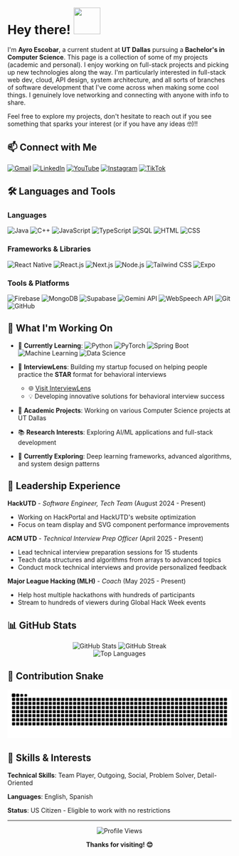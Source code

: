 # Hey there! <img src="https://raw.githubusercontent.com/MartinHeinz/MartinHeinz/master/wave.gif" width="60px" height="60px" />

I'm **Ayro Escobar**, a current student at **UT Dallas** pursuing a **Bachelor's in Computer Science**. This page is a collection of some of my projects (academic and personal). I enjoy working on full-stack projects and picking up new technologies along the way. I'm particularly interested in full-stack web dev, cloud, API design, system architecture, and all sorts of branches of software development that I've come across when making some cool things. I genuinely love networking and connecting with anyone with info to share.

Feel free to explore my projects, don't hesitate to reach out if you see something that sparks your interest (or if you have any ideas 🤓)!!

## 📫 Connect with Me

[![Gmail](https://img.shields.io/badge/Gmail-D14836?style=for-the-badge&logo=gmail&logoColor=white)](mailto:ayro.escobar@gmail.com)
[![LinkedIn](https://img.shields.io/badge/LinkedIn-0077B5?style=for-the-badge&logo=linkedin&logoColor=white)](https://linkedin.com/in/ayroescobar)
[![YouTube](https://img.shields.io/badge/YouTube-FF0000?style=for-the-badge&logo=youtube&logoColor=white)](https://youtube.com/@AyroDevelops)
[![Instagram](https://img.shields.io/badge/Instagram-E4405F?style=for-the-badge&logo=instagram&logoColor=white)](https://instagram.com/ayro.afk)
[![TikTok](https://img.shields.io/badge/TikTok-000000?style=for-the-badge&logo=tiktok&logoColor=white)](https://tiktok.com/@a.y.r.o)

## 🛠️ Languages and Tools

### Languages
![Java](https://img.shields.io/badge/Java-ED8B00?style=for-the-badge&logo=openjdk&logoColor=white)
![C++](https://img.shields.io/badge/C%2B%2B-00599C?style=for-the-badge&logo=c%2B%2B&logoColor=white)
![JavaScript](https://img.shields.io/badge/JavaScript-F7DF1E?style=for-the-badge&logo=javascript&logoColor=black)
![TypeScript](https://img.shields.io/badge/TypeScript-007ACC?style=for-the-badge&logo=typescript&logoColor=white)
![SQL](https://img.shields.io/badge/SQL-336791?style=for-the-badge&logo=postgresql&logoColor=white)
![HTML](https://img.shields.io/badge/HTML5-E34F26?style=for-the-badge&logo=html5&logoColor=white)
![CSS](https://img.shields.io/badge/CSS3-1572B6?style=for-the-badge&logo=css3&logoColor=white)

### Frameworks & Libraries
![React Native](https://img.shields.io/badge/React_Native-20232A?style=for-the-badge&logo=react&logoColor=61DAFB)
![React.js](https://img.shields.io/badge/React-20232A?style=for-the-badge&logo=react&logoColor=61DAFB)
![Next.js](https://img.shields.io/badge/Next.js-000000?style=for-the-badge&logo=next.js&logoColor=white)
![Node.js](https://img.shields.io/badge/Node.js-43853D?style=for-the-badge&logo=node.js&logoColor=white)
![Tailwind CSS](https://img.shields.io/badge/Tailwind_CSS-38B2AC?style=for-the-badge&logo=tailwind-css&logoColor=white)
![Expo](https://img.shields.io/badge/Expo-1C1E24?style=for-the-badge&logo=expo&logoColor=white)

### Tools & Platforms
![Firebase](https://img.shields.io/badge/Firebase-039BE5?style=for-the-badge&logo=Firebase&logoColor=white)
![MongoDB](https://img.shields.io/badge/MongoDB-4EA94B?style=for-the-badge&logo=mongodb&logoColor=white)
![Supabase](https://img.shields.io/badge/Supabase-3ECF8E?style=for-the-badge&logo=supabase&logoColor=white)
![Gemini API](https://img.shields.io/badge/Gemini_AI-8E75B2?style=for-the-badge&logo=google&logoColor=white)
![WebSpeech API](https://img.shields.io/badge/WebSpeech_API-4285F4?style=for-the-badge&logo=google-chrome&logoColor=white)
![Git](https://img.shields.io/badge/Git-F05032?style=for-the-badge&logo=git&logoColor=white)
![GitHub](https://img.shields.io/badge/GitHub-100000?style=for-the-badge&logo=github&logoColor=white)

## 🚀 What I'm Working On

- 🌱 **Currently Learning**: 
  ![Python](https://img.shields.io/badge/Python-3776AB?style=flat-square&logo=python&logoColor=white)
  ![PyTorch](https://img.shields.io/badge/PyTorch-EE4C2C?style=flat-square&logo=pytorch&logoColor=white)
  ![Spring Boot](https://img.shields.io/badge/Spring_Boot-6DB33F?style=flat-square&logo=spring-boot&logoColor=white)
  ![Machine Learning](https://img.shields.io/badge/Machine_Learning-FF6F00?style=flat-square&logo=tensorflow&logoColor=white)
  ![Data Science](https://img.shields.io/badge/Data_Science-4CAF50?style=flat-square&logo=python&logoColor=white)

- 🚀 **InterviewLens**: Building my startup focused on helping people practice the **STAR** format for behavioral interviews
  - 🌐 [Visit InterviewLens](https://interview-lens.com)
  - 💡 Developing innovative solutions for behavioral interview success

- 🎯 **Academic Projects**: Working on various Computer Science projects at UT Dallas
- 📚 **Research Interests**: Exploring AI/ML applications and full-stack development
- 🔬 **Currently Exploring**: Deep learning frameworks, advanced algorithms, and system design patterns

## 💼 Leadership Experience

**HackUTD** - *Software Engineer, Tech Team* (August 2024 - Present)
- Working on HackPortal and HackUTD's website optimization
- Focus on team display and SVG component performance improvements

**ACM UTD** - *Technical Interview Prep Officer* (April 2025 - Present)
- Lead technical interview preparation sessions for 15 students
- Teach data structures and algorithms from arrays to advanced topics
- Conduct mock technical interviews and provide personalized feedback

**Major League Hacking (MLH)** - *Coach* (May 2025 - Present)
- Help host multiple hackathons with hundreds of participants
- Stream to hundreds of viewers during Global Hack Week events

## 📊 GitHub Stats

<div align="center">
  <img src="https://github-readme-stats.vercel.app/api?username=ayroescobar&show_icons=true&theme=tokyonight&count_private=true&hide_border=true&include_all_commits=true" height="180" alt="GitHub Stats" />
  <img src="https://github-readme-streak-stats-eight.vercel.app?user=ayroescobar&theme=tokyonight&hide_border=true" height="180" alt="GitHub Streak" />
</div>

<div align="center">
  <img src="https://github-readme-stats.vercel.app/api/top-langs/?username=ayroescobar&layout=compact&theme=tokyonight&hide_border=true&langs_count=10&card_width=500" height="180" alt="Top Languages" />
</div>

## 🐍 Contribution Snake

<div align="center">
  <picture>
    <source media="(prefers-color-scheme: dark)" srcset="https://raw.githubusercontent.com/ayroescobar/ayroescobar/output/github-contribution-grid-snake-dark.svg">
    <source media="(prefers-color-scheme: light)" srcset="https://raw.githubusercontent.com/ayroescobar/ayroescobar/output/github-contribution-grid-snake.svg">
    <img alt="github contribution grid snake animation" src="https://raw.githubusercontent.com/ayroescobar/ayroescobar/output/github-contribution-grid-snake.svg">
  </picture>
</div>

## 🎯 Skills & Interests

**Technical Skills**: Team Player, Outgoing, Social, Problem Solver, Detail-Oriented

**Languages**: English, Spanish

**Status**: US Citizen - Eligible to work with no restrictions

---

<div align="center">
  <img src="https://komarev.com/ghpvc/?username=ayroescobar&color=blueviolet&style=for-the-badge&label=Profile+Views" alt="Profile Views" />
</div>

<div align="center">
  
  **Thanks for visiting! 😊**
  
</div>
